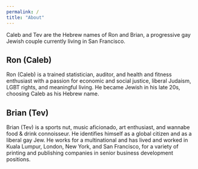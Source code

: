 ```yaml
---
permalink: /
title: "About"
---
```


Caleb and Tev are the Hebrew names of Ron and Brian, a progressive gay Jewish couple currently living in San Francisco.


## Ron (Caleb)

Ron (Caleb) is a trained statistician, auditor, and health and fitness enthusiast with a passion for economic and social justice, liberal Judaism, LGBT rights, and meaningful living. He became Jewish in his late 20s, choosing Caleb as his Hebrew name.


## Brian (Tev)

Brian (Tev) is a sports nut, music aficionado, art enthusiast, and wannabe food & drink connoisseur.  He identifies himself as a global citizen and as a liberal gay Jew. He works for a multinational and has lived and worked in Kuala Lumpur, London, New York, and San Francisco, for a variety of printing and publishing companies in senior business development positions.

